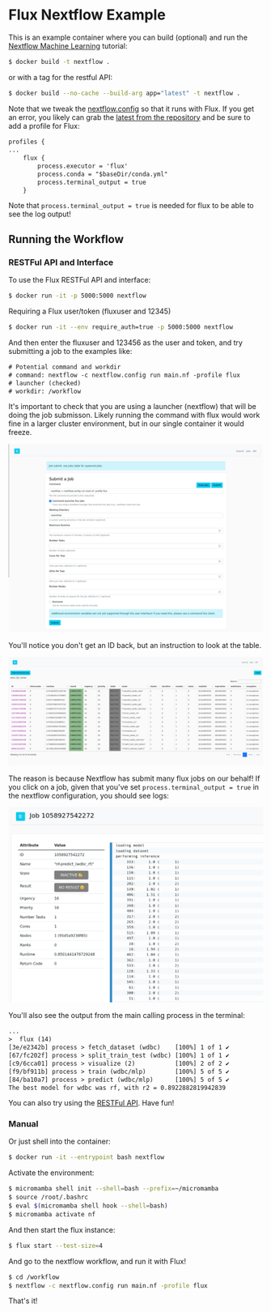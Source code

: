 # Flux Nextflow Example

This is an example container where you can build (optional) and run
the [Nextflow Machine Learning](https://github.com/nextflow-io/ml-hyperopt) tutorial:

```bash
$ docker build -t nextflow .
```

or with a tag for the restful API:

```bash
$ docker build --no-cache --build-arg app="latest" -t nextflow .
```

Note that we tweak the [nextflow.config](nextflow.config) so that it runs with
Flux. If you get an error, you likely can grab the [latest from the repository](https://github.com/nextflow-io/ml-hyperopt/blob/master/nextflow.config) and be sure to add a profile for Flux:

```
profiles {
...
    flux {
        process.executor = 'flux'
        process.conda = "$baseDir/conda.yml"
        process.terminal_output = true
    }
```

Note that `process.terminal_output = true` is needed for flux to be able to see the log output!

## Running the Workflow

### RESTFul API and Interface

To use the Flux RESTFul API and interface:

```bash
$ docker run -it -p 5000:5000 nextflow
```

Requiring a Flux user/token (fluxuser and 12345)

```bash
$ docker run -it --env require_auth=true -p 5000:5000 nextflow
```

And then enter the fluxuser and 123456 as the user and token, and try submitting a job to
the examples like:

```console
# Potential command and workdir
# command: nextflow -c nextflow.config run main.nf -profile flux
# launcher (checked)
# workdir: /workflow
```

It's important to check that you are using a launcher (nextflow) that will be doing
the job submisson. Likely running the command with flux would work fine in a larger cluster
environment, but in our single container it would freeze.

![img/submit.png](img/submit.png)

You'll notice you don't get an ID back, but an instruction to look at the table.

![img/table.png](img/table.png)

The reason is because Nextflow has submit many flux jobs on our behalf!
If you click on a job, given that you've set `process.terminal_output = true`
in the nextflow configuration, you should see logs:

![img/log.png](img/log.png)

You'll also see the output from the main calling process in the terminal:


```console
...
>  flux (14)
[3e/e2342b] process > fetch_dataset (wdbc)    [100%] 1 of 1 ✔
[67/fc202f] process > split_train_test (wdbc) [100%] 1 of 1 ✔
[c9/6cca01] process > visualize (2)           [100%] 2 of 2 ✔
[f9/bf911b] process > train (wdbc/mlp)        [100%] 5 of 5 ✔
[84/ba10a7] process > predict (wdbc/mlp)      [100%] 5 of 5 ✔
The best model for wdbc was rf, with r2 = 0.8922882819942839
```

You can also try using the [RESTFul API](https://flux-framework.org/flux-restful-api/getting_started/user-guide.html#getting-started-user-guide--page-root). Have fun!

### Manual

Or just shell into the container:

```bash
$ docker run -it --entrypoint bash nextflow
```

Activate the environment:

```bash
$ micromamba shell init --shell=bash --prefix=~/micromamba
$ source /root/.bashrc
$ eval $(micromamba shell hook --shell=bash)
$ micromamba activate nf
```

And then start the flux instance:

```bash
$ flux start --test-size=4
```

And go to the nextflow workflow, and run it with Flux!

```bash
$ cd /workflow
$ nextflow -c nextflow.config run main.nf -profile flux
```
That's it! 
